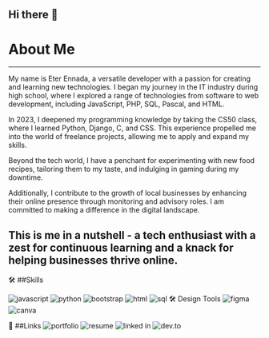## Hi there 👋
# About Me
---
My name is Eter Ennada, a versatile developer with a passion for creating and learning new technologies. I began my journey in the IT industry during high school, where I explored a range of technologies from software to web development, including JavaScript, PHP, SQL, Pascal, and HTML.

In 2023, I deepened my programming knowledge by taking the CS50 class, where I learned Python, Django, C, and CSS. This experience propelled me into the world of freelance projects, allowing me to apply and expand my skills.

Beyond the tech world, I have a penchant for experimenting with new food recipes, tailoring them to my taste, and indulging in gaming during my downtime.

Additionally, I contribute to the growth of local businesses by enhancing their online presence through monitoring and advisory roles. I am committed to making a difference in the digital landscape.

This is me in a nutshell - a tech enthusiast with a zest for continuous learning and a knack for helping businesses thrive online.
---
🛠️ ##Skills

![javascript](https://img.shields.io/badge/Javascript-000000?style=for-the-badge&logo=GitHub&logoColor=white)
![python](https://img.shields.io/badge/Python-000000?style=for-the-badge&logo=GitHub&logoColor=white)
![bootstrap](https://img.shields.io/badge/Bootstrap-000000?style=for-the-badge&logo=GitHub&logoColor=white)
![html](https://img.shields.io/badge/Html-000000?style=for-the-badge&logo=Html&logoColor=white)
![sql](https://img.shields.io/badge/Sql-000000?style=for-the-badge&logo=GitHub&logoColor=white)
🛠️ Design Tools
![figma](https://img.shields.io/badge/Figma-000000?style=for-the-badge&logo=Figma&logoColor=white)
![canva](https://img.shields.io/badge/Canva-000000?style=for-the-badge&logo=Canva&logoColor=white)

🔗 ##Links
![portfolio](https://img.shields.io/badge/Portfolio-000000?style=for-the-badge&logo=Portfolio&logoColor=white)
![resume](https://img.shields.io/badge/Resume-000000?style=for-the-badge&logo=Resume&logoColor=white)
![linked in](https://img.shields.io/badge/Linkedin-000000?style=for-the-badge&logo=Linkedin&logoColor=white)
![dev.to](https://img.shields.io/badge/Dev.to-000000?style=for-the-badge&logo=ev.to&logoColor=white)
